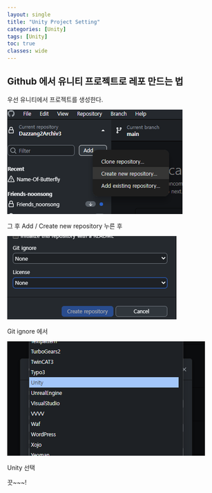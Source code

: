 ```yaml
---
layout: single
title: "Unity Project Setting"
categories: [Unity]
tags: [Unity]   
toc: true
classes: wide
---
```


## Github 에서 유니티 프로젝트로 레포 만드는 법

우선 유니티에서 프로젝트를 생성한다.

![image-20250908212501105](../images/image-20250908212501105.png)

그 후 Add / Create new repository 누른 후 

![image-20250908212638391](../images/image-20250908212638391.png)

Git ignore 에서 

![image-20250908212737511](../images/image-20250908212737511.png)

Unity 선택 

끗~~~!